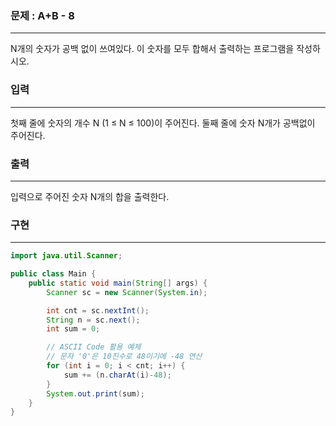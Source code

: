 ### 문제 : A+B - 8

<hr >

N개의 숫자가 공백 없이 쓰여있다. 이 숫자를 모두 합해서 출력하는 프로그램을 작성하시오.

### 입력

<hr >

첫째 줄에 숫자의 개수 N (1 ≤ N ≤ 100)이 주어진다. 둘째 줄에 숫자 N개가 공백없이 주어진다.

### 출력

<hr >

입력으로 주어진 숫자 N개의 합을 출력한다.

### 구현

<hr >

~~~ Java
import java.util.Scanner;

public class Main {
    public static void main(String[] args) {
        Scanner sc = new Scanner(System.in);

        int cnt = sc.nextInt();
        String n = sc.next();
        int sum = 0;

        // ASCII Code 활용 예제
        // 문자 '0'은 10진수로 48이기에 -48 연산
        for (int i = 0; i < cnt; i++) {
            sum += (n.charAt(i)-48);
        }
        System.out.print(sum);
    }
}
~~~
